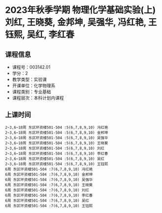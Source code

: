 # 2023年秋季学期 物理化学基础实验(上) 刘红, 王晓葵, 金邦坤, 吴强华, 冯红艳, 王钰熙, 吴红, 李红春






## 课程信息

- 课程号：003142.01
- 学分：2
- 教学类型：实验课
- 开课单位：化学物理系
- 课程类别：专业基础
- 课程层次：本科计划内课程

## 上课时间

```
2~3,6~18周 东区环资楼501-504 :5(6,7,8,9,10) 冯红艳
2~3,6~18周 东区环资楼501-504 :5(6,7,8,9,10) 金邦坤
2~3,6~18周 东区环资楼501-504 :5(6,7,8,9,10) 吴强华
2~3,6~18周 东区环资楼501-504 :5(6,7,8,9,10) 王晓葵
2~3,6~18周 东区环资楼501-504 :5(6,7,8,9,10) 刘红
2~3,6~18周 东区环资楼501-504 :5(6,7,8,9,10) 李红春
2~3,6~18周 东区环资楼501-504 :5(6,7,8,9,10) 吴红
2~3,6~18周 东区环资楼501-504 :5(6,7,8,9,10) 王钰熙
6周 东区环资楼501-504 :7(6,7,8,9,10) 冯红艳
6周 东区环资楼501-504 :7(6,7,8,9,10) 金邦坤
6周 东区环资楼501-504 :7(6,7,8,9,10) 吴强华
6周 东区环资楼501-504 :7(6,7,8,9,10) 王晓葵
6周 东区环资楼501-504 :7(6,7,8,9,10) 刘红
6周 东区环资楼501-504 :7(6,7,8,9,10) 李红春
6周 东区环资楼501-504 :7(6,7,8,9,10) 吴红
6周 东区环资楼501-504 :7(6,7,8,9,10) 王钰熙
```

